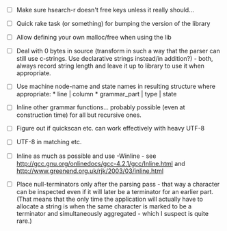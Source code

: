 - [ ] Make sure hsearch-r doesn't free keys unless it really should...
- [ ] Quick rake task (or something) for bumping the version of the library
- [ ] Allow defining your own malloc/free when using the lib
- [ ] Deal with 0 bytes in source (transform in such a way that the parser can
      still use c-strings. Use declarative strings instead/in addition?) -
      both, always record string length and leave it up to library to use it
      when appropriate.
- [ ] Use machine node-name and state names in resulting structure where appropriate:
      * line | column
      * grammar_part | type | state
- [ ] Inline other grammar functions... probably possible (even at construction
      time) for all but recursive ones.
- [ ] Figure out if quickscan etc. can work effectively with heavy UTF-8
- [ ] UTF-8 in matching etc.

- [ ] Inline as much as possible and use -Winline - see http://gcc.gnu.org/onlinedocs/gcc-4.2.1/gcc/Inline.html and http://www.greenend.org.uk/rjk/2003/03/inline.html

- [ ] Place null-terminators only after the parsing pass - that way a character
      can be inspected even if it will later be a terminator for an earlier
      part. (That means that the only time the application will actually have
      to allocate a string is when the same character is marked to be a
      terminator and simultaneously aggregated - which I suspect is quite rare.)
